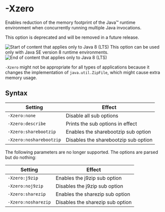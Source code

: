 <!--
* Copyright (c) 2017, 2024 IBM Corp. and others
*
* This program and the accompanying materials are made
* available under the terms of the Eclipse Public License 2.0
* which accompanies this distribution and is available at
* https://www.eclipse.org/legal/epl-2.0/ or the Apache
* License, Version 2.0 which accompanies this distribution and
* is available at https://www.apache.org/licenses/LICENSE-2.0.
*
* This Source Code may also be made available under the
* following Secondary Licenses when the conditions for such
* availability set forth in the Eclipse Public License, v. 2.0
* are satisfied: GNU General Public License, version 2 with
* the GNU Classpath Exception [1] and GNU General Public
* License, version 2 with the OpenJDK Assembly Exception [2].
*
* [1] https://www.gnu.org/software/classpath/license.html
* [2] https://openjdk.org/legal/assembly-exception.html
*
* SPDX-License-Identifier: EPL-2.0 OR Apache-2.0 OR GPL-2.0-only WITH Classpath-exception-2.0 OR GPL-2.0-only WITH OpenJDK-assembly-exception-1.0
-->

# -Xzero

Enables reduction of the memory footprint of the Java&trade; runtime environment when concurrently running multiple Java invocations.

This option is deprecated and will be removed in a future release.

![Start of content that applies only to Java 8 (LTS)](cr/java8.png) This option can be used only with Java SE version 8 runtime environments. ![End of content that applies only to Java 8 (LTS)](cr/java_close_lts.png)

`-Xzero` might not be appropriate for all types of applications because it changes the implementation of `java.util.ZipFile`, which might cause extra memory usage.

## Syntax

| Setting                 | Effect                               |
|-------------------------|--------------------------------------|
| `-Xzero:none`           | Disable all sub options              |
| `-Xzero:describe`       | Prints the sub options in effect     |
| `-Xzero:sharebootzip`   | Enables the sharebootzip sub option  |
| `-Xzero:nosharebootzip` | Disables the sharebootzip sub option |

The following parameters are no longer supported. The options are parsed but do nothing:

| Setting                 | Effect                               |
|-------------------------|--------------------------------------|
| `-Xzero:j9zip`          | Enables the j9zip sub option         |
| `-Xzero:noj9zip`        | Disables the j9zip sub option        |
| `-Xzero:sharezip`       | Enables the sharezip sub option      |
| `-Xzero:nosharezip`     | Disables the sharezip sub option     |




<!-- ==== END OF TOPIC ==== xzero.md ==== -->
